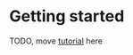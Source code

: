 # Getting started

TODO, move [tutorial](https://docs.google.com/document/d/1iPsyXBjnvzG25hNHztIFsUcLDM1gSAIhNTHJDY8pZJ0/edit#heading=h.vnz83ecvvnxa) here
